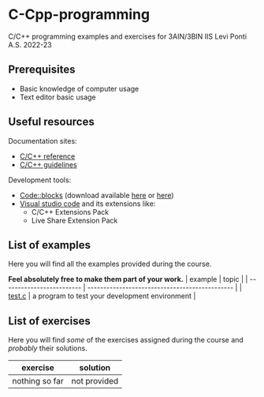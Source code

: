# C-Cpp-programming
C/C++ programming examples and exercises for 3AIN/3BIN IIS Levi Ponti A.S. 2022-23
## Prerequisites
* Basic knowledge of computer usage
* Text editor basic usage
## Useful resources
Documentation sites:
* [C/C++ reference](https://en.cppreference.com/w/)
* [C/C++ guidelines](https://isocpp.github.io/CppCoreGuidelines/CppCoreGuidelines)

Development tools:
* [Code::blocks](https://www.codeblocks.org/) (download available [here](https://www.fosshub.com/Code-Blocks.html?dwl=codeblocks-20.03mingw-nosetup.exe) or [here](http://sourceforge.net/projects/codeblocks/files/Binaries/20.03/Windows/codeblocks-20.03mingw-setup.exe))
* [Visual studio code](https://code.visualstudio.com/) and its extensions like:
  + C/C++ Extensions Pack
  + Live Share Extension Pack
## List of examples
Here you will find all the examples provided during the course.

**Feel absolutely free to make them part of your work.**
| example                   | topic                                          |
| ------------------------- | ---------------------------------------------- |
| [test.c](examples/test.c) | a program to test your development environment |
## List of exercises
Here you will find *some* of the exercises assigned during the course and *probably* their solutions.

| exercise       | solution     |
| -------------- | ------------ |
| nothing so far | not provided |
